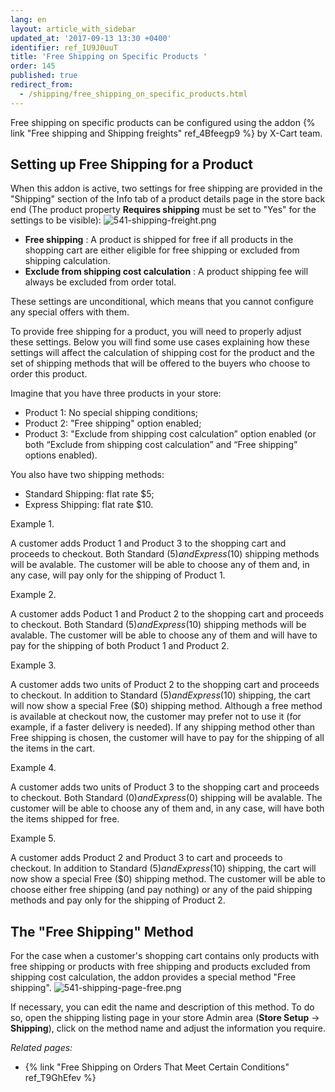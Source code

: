 ```yaml
---
lang: en
layout: article_with_sidebar
updated_at: '2017-09-13 13:30 +0400'
identifier: ref_IU9J0uuT
title: 'Free Shipping on Specific Products '
order: 145
published: true
redirect_from:
  - /shipping/free_shipping_on_specific_products.html
---
```

Free shipping on specific products can be configured using the addon {% link "Free shipping and Shipping freights" ref_4Bfeegp9 %} by X-Cart team. 

## Setting up Free Shipping for a Product
When this addon is active, two settings for free shipping are provided in the "Shipping" section of the Info tab of a product details page in the store back end (The product property **Requires shipping** must be set to "Yes" for the settings to be visible):
  ![541-shipping-freight.png]({{site.baseurl}}/attachments/ref_IU9J0uuT/541-shipping-freight.png)

  * **Free shipping** : A product is shipped for free if all products in the shopping cart are either eligible for free shipping or excluded from shipping calculation.
  * **Exclude from shipping cost calculation** : A product shipping fee will always be excluded from order total.  
  
These settings are unconditional, which means that you cannot configure any special offers with them.

To provide free shipping for a product, you will need to properly adjust these settings. Below you will find some use cases explaining how these settings will affect the calculation of shipping cost for the product and the set of shipping methods that will be offered to the buyers who choose to order this product. 

Imagine that you have three products in your store:

  * Product 1: No special shipping conditions; 
  * Product 2: "Free shipping" option enabled;
  * Product 3: "Exclude from shipping cost calculation” option enabled (or both “Exclude from shipping cost calculation” and “Free shipping” options enabled).

You also have two shipping methods:
  * Standard Shipping: flat rate $5;
  * Express Shipping: flat rate $10.

Example 1.

A customer adds Product 1 and Product 3 to the shopping cart and proceeds to checkout. Both Standard ($5) and Express ($10) shipping methods will be avalable. The customer will be able to choose any of them and, in any case, will pay only for the shipping of Product 1.

Example 2.

A customer adds Poduct 1 and Product 2 to the shopping cart and proceeds to checkout. Both Standard ($5) and Express ($10) shipping methods will be avalable. The customer will be able to choose any of them and will have to pay for the shipping of both Product 1 and Product 2.

Example 3.

A customer adds two units of Product 2 to the shopping cart and proceeds to checkout. In addition to Standard ($5) and Express ($10) shipping, the cart will now show a special Free ($0) shipping method. Although a free method is available at checkout now, the customer may prefer not to use it (for example, if a faster delivery is needed). If any shipping method other than Free shipping is chosen, the customer will have to pay for the shipping of all the items in the cart.

Example 4.

A customer adds two units of Product 3 to the shopping cart and proceeds to checkout. Both Standard ($0) and Express ($0) shipping will be avalable. The customer will be able to choose any of them and, in any case, will have both the items shipped for free.

Example 5.

A customer adds Product 2 and Product 3 to cart and proceeds to checkout. In addition to Standard ($5) and Express ($10) shipping, the cart will now show a special Free ($0) shipping method. The customer will be able to choose either free shipping (and pay nothing) or any of the paid shipping methods and pay only for the shipping of Product 2.

## The "Free Shipping" Method
For the case when a customer's shopping cart contains only products with free shipping or products with free shipping and products excluded from shipping cost calculation, the addon provides a special method "Free shipping".
![541-shipping-page-free.png]({{site.baseurl}}/attachments/ref_IU9J0uuT/541-shipping-page-free.png)

If necessary, you can edit the name and description of this method. To do so, open the shipping listing page in your store Admin area (**Store Setup** -> **Shipping**), click on the method name and adjust the information you require.

_Related pages:_

   * {% link "Free Shipping on Orders That Meet Certain Conditions" ref_T9GhEfev %}
